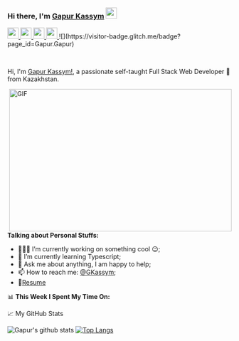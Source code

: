 ### Hi there, I'm <a href="https://gkassym.netlify.app" target="_blank">Gapur Kassym</a> <img src="https://media.giphy.com/media/hvRJCLFzcasrR4ia7z/giphy.gif" width="25px">

<p>
  <a href="https://www.twitter.com/GKassym">
    <img src="https://img.shields.io/badge/twitter-%231DA1F2.svg?&style=for-the-badge&logo=twitter&logoColor=white" height=25>
  </a>
  <a href="https://www.linkedin.com/in/gapur-kassym">
    <img src="https://img.shields.io/badge/linkedin-%230077B5.svg?&style=for-the-badge&logo=linkedin&logoColor=white" height=25>
  </a>
  <a href="https://www.instagram.com/gkassym">
    <img src="https://img.shields.io/badge/instagram-%23E4405F.svg?&style=for-the-badge&logo=instagram&logoColor=white" height=25>
  </a>
  <a href="https://medium.com/@gapur.kassym">
    <img src="https://img.shields.io/badge/medium-%2312100E.svg?&style=for-the-badge&logo=medium&logoColor=white" height=25>
  </a>
  ![](https://visitor-badge.glitch.me/badge?page_id=Gapur.Gapur)
</p>

<br />

Hi, I'm [Gapur Kassym!](https://gkassym.netlify.app), a passionate self-taught Full Stack Web Developer 🚀 from Kazakhstan.

  <img align="right" alt="GIF" src="https://github.com/abhisheknaiidu/abhisheknaiidu/blob/master/code.gif?raw=true" width="500" height="320" />
  
**Talking about Personal Stuffs:**

- 👨🏽‍💻 I’m currently working on something cool :wink:;
- 🌱 I’m currently learning Typescript; 
- 💬 Ask me about anything, I am happy to help;
- 📫 How to reach me: [@GKassym](https://twitter.com/GKassym);
- 📝[Resume](https://gkassym.netlify.app/Resume.pdf)

📊 **This Week I Spent My Time On:**
<!--START_SECTION:waka-->
<!--END_SECTION:waka-->


📈 My GitHub Stats

![Gapur's github stats](https://github-readme-stats.vercel.app/api?username=Gapur&show_icons=true&theme=gotham)
[![Top Langs](https://github-readme-stats.vercel.app/api/top-langs/?username=Gapur&layout=compact&theme=gotham)](https://github.com/anuraghazra/github-readme-stats)




